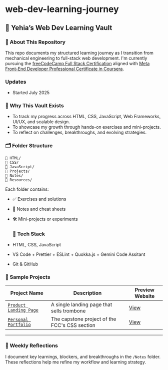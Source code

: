 # web-dev-learning-journey

## 📘 Yehia’s Web Dev Learning Vault

### 🚀 About This Repository
This repo documents my structured learning journey as I transition from mechanical engineering to full-stack web development. I'm currently pursuing the [freeCodeCamp Full Stack Certification](https://www.freecodecamp.org/learn/full-stack-developer/) aligned with [Meta Front-End Developer Professional Certificate in Coursera](https://www.coursera.org/professional-certificates/meta-front-end-developer).

### Updates
- Started July 2025

### 🧭 Why This Vault Exists
- To track my progress across HTML, CSS, JavaScript, Web Frameworks, UI/UX, and scalable design.
- To showcase my growth through hands-on exercises and mini-projects.
- To reflect on challenges, breakthroughs, and evolving strategies.

### 🗂️ Folder Structure
```
📁 HTML/
📁 CSS/
📁 JavaScript/
📁 Projects/
📁 Notes/
📁 Resources/
```

Each folder contains:
- ✅ Exercises and solutions
- 🧠 Notes and cheat sheets
- 🛠️ Mini-projects or experiments

  ### 🧰 Tech Stack
- HTML, CSS, JavaScript
- VS Code + Prettier + ESLint + Quokka.js + Gemini Code Assitant
- Git & GitHub


### 🧪 Sample Projects
| Project Name                  | Description                                      | Preview Website |
|------------------------------|--------------------------------------------------|------------------|
| [`Product Landing Page`](ProjectsAndExercises/18.ProductLandingPage/index.html) | A single landing page that sells trombone | [View](https://yehiaaly.github.io/web-dev-learning-journey/2.CSS/ProjectsAndExercises/18.ProductLandingPage) |
| [`Personal Portfolio`](ProjectsAndExercises/20.PersonalPortfolio/index.html) | The capstone project of the FCC's CSS section | [View](https://yehiaaly.github.io/web-dev-learning-journey/2.CSS/ProjectsAndExercises/20.PersonalPortfolio) |

---


### 📓 Weekly Reflections
I document key learnings, blockers, and breakthroughs in the `/Notes` folder. These reflections help me refine my workflow and learning strategy.
